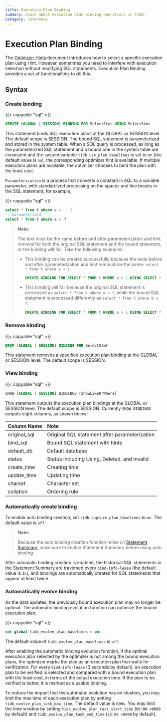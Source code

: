 ```yaml
---
title: Execution Plan Binding
summary: Learn about execution plan binding operations in TiDB.
category: reference
---
```


# Execution Plan Binding

The [Optimizer Hints](/reference/performance/optimizer-hints.md) document introduces how to select a specific execution plan using Hint. However, sometimes you need to interfere with execution selection without modifying SQL statements. Execution Plan Binding provides a set of functionalities to do this.

## Syntax

### Create binding

{{< copyable "sql" >}}

```sql
CREATE [GLOBAL | SESSION] BINDING FOR SelectStmt USING SelectStmt
```

This statement binds SQL execution plans at the GLOBAL or SESSION level. The default scope is SESSION. The bound SQL statement is parameterized and stored in the system table. When a SQL query is processed, as long as the parameterized SQL statement and a bound one in the system table are consistent and the system variable `tidb_use_plan_baselines` is set to `on` (the default value is `on`), the corresponding optimizer hint is available. If multiple execution plans are available, the optimizer chooses to bind the plan with the least cost.

`Parameterization` is a process that converts a constant in SQL to a variable parameter, with standardized processing on the spaces and line breaks in the SQL statement, for example,

{{< copyable "sql" >}}

```sql
select * from t where a >    1
-- parameterized:
select * from t where a > ？
```

> **Note:**
>
> The text must be the same before and after parameterization and hint removal for both the original SQL statement and the bound statement, or the binding will fail. Take the following examples:
>
> - This binding can be created successfully because the texts before and after parameterization and hint removal are the same: `select * from t where a > ?`
>
>     ```sql
>     CREATE BINDING FOR SELECT * FROM t WHERE a > 1 USING SELECT * FROM t use index  (idx) WHERE a > 2
>     ```
>
> - This binding will fail because the original SQL statement is processed as `select * from t where a > ?`, while the bound SQL statement is processed differently as `select * from t where b > ?`.
>
>     ```sql
>     CREATE BINDING FOR SELECT * FROM t WHERE a > 1 USING SELECT * FROM t use index(idx) WHERE b > 2
>     ```

### Remove binding

{{< copyable "sql" >}}

```sql
DROP [GLOBAL | SESSION] BINDING FOR SelectStmt
```

This statement removes a specified execution plan binding at the GLOBAL or SESSION level. The default scope is SESSION.

### View binding

{{< copyable "sql" >}}

```sql
SHOW [GLOBAL | SESSION] BINDINGS [ShowLikeOrWhere]
```

This statement outputs the execution plan bindings at the GLOBAL or SESSION level. The default scope is SESSION. Currently `SHOW BINDINGS` outputs eight columns, as shown below:

| Column Name | Note  |
| :-------- | :------------- |
| original_sql  |  Original SQL statement after parameterization |
| bind_sql | Bound SQL statement with hints |
| default_db | Default database |
| status | Status including Using, Deleted, and Invalid |
| create_time | Creating time |
| update_time | Updating time |
| charset | Character set |
| collation | Ordering rule |

### Automatically create binding

To enable auto binding creation, set `tidb_capture_plan_baselines` to `on`. The default value is `off`.

> **Note:**
>
> Because the auto binding creation function relies on [Statement Summary](/reference/performance/statement-summary.md), make sure to enable Statement Summary before using auto binding.

After automatic binding creation is enabled, the historical SQL statements in the Statement Summary are traversed every `bind-info-lease` (the default value is `3s`), and bindings are automatically created for SQL statements that appear at least twice.

### Automatically evolve binding

As the data updates, the previously bound execution plan may no longer be optimal. The automatic binding evolution function can optimize the bound execution plan.

{{< copyable "sql" >}}

```sql
set global tidb_evolve_plan_baselines = on;
```

The default value of `tidb_evolve_plan_baselines` is `off`.

After enabling the automatic binding evolution function, if the optimal execution plan selected by the optimizer is not among the bound execution plans, the optimizer marks the plan as an execution plan that waits for verification. For every `bind-info-lease` (3 seconds by default), an execution plan to be verified is selected and compared with a bound execution plan with the least cost, in terms of the actual execution time. If the plan to be verified is better, it is marked as a usable binding.

To reduce the impact that the automatic evolution has on clusters, you may limit the max time of each execution plan by setting `tidb_evolve_plan_task_max_time`. The default value is `600s`. You may limit the time window by setting `tidb_evolve_plan_task_start_time` (`00:00 +0000` by default) and `tidb_evolve_plan_task_end_time` (`23:59 +0000` by default).
